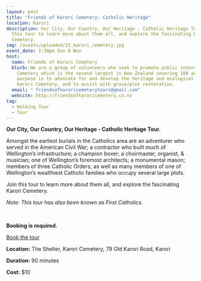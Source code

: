 ```yaml
---
layout: post
title: "Friends of Karori Cemetery: Catholic Heritage"
location: Karori
description: Our City, Our Country, Our Heritage - Catholic Heritage Tour. Join
  this tour to learn more about them all, and explore the fascinating Karori
  Cemetery.
img: /assets/uploaded/22_karori_cemetery.jpg
event_date: 1:30pm Sun 6 Nov
host:
  name: Friends of Karori Cemetery
  blurb: We are a group of volunteers who seek to promote public interest in the
    Cemetery which is the second largest in New Zealand covering 100 acres. Our
    purpose is to advocate for and develop the heritage and ecological values of
    Karori Cemetery, and to assist with grave/plot restoration.
  email: " friendsofkaroricemeterytours@gmail.com"
  website: http://friendsofkaroricemetery.co.nz
tag:
  - Walking Tour
  - Tour
---
```

**Our City, Our Country, Our Heritage - Catholic Heritage Tour.**

Amongst the earliest burials in the Catholics area are an adventurer who served in the American Civil War; a contractor who built much of Wellington’s infrastructure; a champion boxer; a choirmaster, organist, & musician; one of Wellington’s foremost architects; a monumental mason; members of three Catholic Orders; as well as many members of one of Wellington’s wealthiest Catholic families who occupy several large plots.

Join this tour to learn more about them all, and explore the fascinating Karori Cemetery.

*Note: This tour has also been known as First Catholics.*

<br>

**Booking is required.**

<a href="https://events.humanitix.com/friends-of-karori-cemetery-wellington-heritage-week-catholic-heritage" class="button">Book the tour</a>

**Location:** The Shelter, Karori Cemetery, 79 Old Karori Road, Karori

**Duration:** 90 minutes

**Cost:** $10